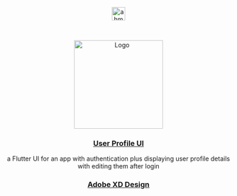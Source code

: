<p align="center">
<a href="https://linkedin.com/in/ahmedhalbas" target="blank"><img align="center" src="https://cdn.jsdelivr.net/npm/simple-icons@3.0.1/icons/linkedin.svg" alt="ahmedhalbas" height="30" width="30" /></a>
</p>




<!-- PROJECT LOGO -->
<br />
<p align="center">
  <a href="https://drive.google.com/file/d/1Dao32Adn2s_MgmiSwGQEB1aniEoUu47j/view?usp=sharing">
    <img src="https://icon-library.com/images/my-profile-icon/my-profile-icon-10.jpg" alt="Logo" width="200" height="200">
  </a>

<a href="https://drive.google.com/file/d/1Dao32Adn2s_MgmiSwGQEB1aniEoUu47j/view?usp=sharing">
   <h3 align="center">User Profile UI</h3>
  </a>


  <p align="center">
   a Flutter UI for an app with authentication plus displaying user profile details with editing them after login



   <a href="https://xd.adobe.com/view/16a9ab18-1c10-4a05-b93a-622aa44fe681-43fa/grid/">
   <h3 align="center">Adobe XD Design </h3>
  </a>
   
  </p>
  

</p>










